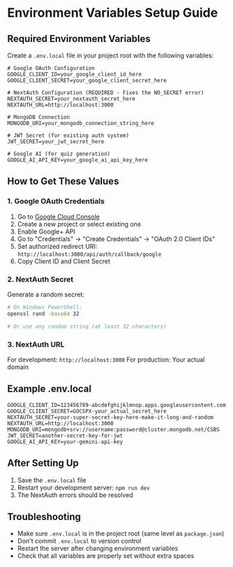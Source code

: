 # Environment Variables Setup Guide

## Required Environment Variables

Create a `.env.local` file in your project root with the following variables:

```env
# Google OAuth Configuration
GOOGLE_CLIENT_ID=your_google_client_id_here
GOOGLE_CLIENT_SECRET=your_google_client_secret_here

# NextAuth Configuration (REQUIRED - Fixes the NO_SECRET error)
NEXTAUTH_SECRET=your_nextauth_secret_here
NEXTAUTH_URL=http://localhost:3000

# MongoDB Connection
MONGODB_URI=your_mongodb_connection_string_here

# JWT Secret (for existing auth system)
JWT_SECRET=your_jwt_secret_here

# Google AI (for quiz generation)
GOOGLE_AI_API_KEY=your_google_ai_api_key_here
```

## How to Get These Values

### 1. Google OAuth Credentials
1. Go to [Google Cloud Console](https://console.cloud.google.com/)
2. Create a new project or select existing one
3. Enable Google+ API
4. Go to "Credentials" → "Create Credentials" → "OAuth 2.0 Client IDs"
5. Set authorized redirect URI: `http://localhost:3000/api/auth/callback/google`
6. Copy Client ID and Client Secret

### 2. NextAuth Secret
Generate a random secret:
```bash
# On Windows PowerShell:
openssl rand -base64 32

# Or use any random string (at least 32 characters)
```

### 3. NextAuth URL
For development: `http://localhost:3000`
For production: Your actual domain

## Example .env.local
```env
GOOGLE_CLIENT_ID=123456789-abcdefghijklmnop.apps.googleusercontent.com
GOOGLE_CLIENT_SECRET=GOCSPX-your_actual_secret_here
NEXTAUTH_SECRET=your-super-secret-key-here-make-it-long-and-random
NEXTAUTH_URL=http://localhost:3000
MONGODB_URI=mongodb+srv://username:password@cluster.mongodb.net/CSBS
JWT_SECRET=another-secret-key-for-jwt
GOOGLE_AI_API_KEY=your-gemini-api-key
```

## After Setting Up
1. Save the `.env.local` file
2. Restart your development server: `npm run dev`
3. The NextAuth errors should be resolved

## Troubleshooting
- Make sure `.env.local` is in the project root (same level as `package.json`)
- Don't commit `.env.local` to version control
- Restart the server after changing environment variables
- Check that all variables are properly set without extra spaces 
